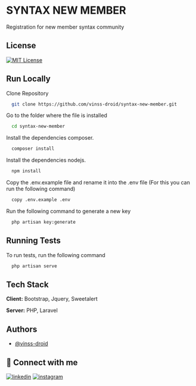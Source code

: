 
# SYNTAX NEW MEMBER

Registration for new member syntax community


## License

[![MIT License](https://img.shields.io/badge/License-MIT-green.svg)](https://github.com/vinss-droid/syntax-new-member/blob/main/LICENSE)


## Run Locally

Clone Repository

```bash
  git clone https://github.com/vinss-droid/syntax-new-member.git
```
Go to the folder where the file is installed
```bash
  cd syntax-new-member
```
Install the dependencies composer.
```bash
  composer install
```
Install the dependencies nodejs.
```bash
  npm install
```
Copy the .env.example file and rename it into the .env file (For this you can run the following command)
```bash
  copy .env.example .env
```
Run the following command to generate a new key
```bash
  php artisan key:generate
```
## Running Tests

To run tests, run the following command

```bash
  php artisan serve
```


## Tech Stack

**Client:** Bootstrap, Jquery, Sweetalert

**Server:** PHP, Laravel


## Authors

- [@vinss-droid](https://www.github.com/vinss-droid)


## 🔗 Connect with me

[![linkedin](https://img.shields.io/badge/linkedin-0A66C2?style=for-the-badge&logo=linkedin&logoColor=white)](https://www.linkedin.com/in/kevin-sipahutar-b65381220/)
[![instagram](https://img.shields.io/badge/instagram-1DA1F2?style=for-the-badge&logo=instagram&logoColor=white)](https://instagram.com/sipahutarkevin)

